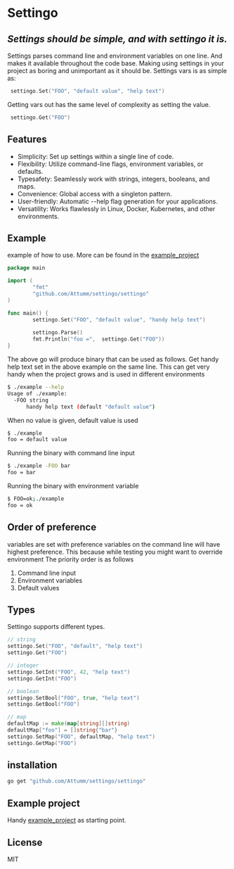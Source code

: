# Settingo
## _Settings should be simple, and with settingo it is._

Settings parses command line and environment variables on one line.
And makes it available throughout the code base. Making using settings in your project as boring and unimportant as it should be.
Settings vars is as simple as:
```go
 settingo.Set("FOO", "default value", "help text")
```
Getting vars out has the same level of complexity as setting the value.
```go
 settingo.Get("FOO")
```

## Features
- Simplicity: Set up settings within a single line of code.
- Flexibility: Utilize command-line flags, environment variables, or defaults.
- Typesafety: Seamlessly work with strings, integers, booleans, and maps.
- Convenience: Global access with a singleton pattern.
- User-friendly: Automatic --help flag generation for your applications.
- Versatility: Works flawlessly in Linux, Docker, Kubernetes, and other environments.

## Example
example of how to use. More can be found in the [example_project](https://github.com/Attumm/settingo_example_project/blob/main/main.go)
```go
package main

import (
        "fmt"
        "github.com/Attumm/settingo/settingo"
)

func main() {
        settingo.Set("FOO", "default value", "handy help text")
        
        settingo.Parse()
        fmt.Println("foo =",  settingo.Get("FOO"))
}
```
The above go will produce binary that can be used as follows.
Get handy help text set in the above example on the same line.
This can get very handy when the project grows and is used in different environments
```sh
$ ./example --help
Usage of ./example:
  -FOO string
      handy help text (default "default value")
```

When no value is given, default value is used
```sh
$ ./example
foo = default value
```

Running the binary with command line input
```sh
$ ./example -FOO bar
foo = bar
```
Running the binary with environment variable
```sh
$ FOO=ok;./example
foo = ok
```

## Order of preference
variables are set with preference
variables on the command line will have highest preference.
This because while testing you might want to override environment
The priority order is as follows
1. Command line input
2. Environment variables 
3. Default values

## Types
Settingo supports different types.
```go
// string
settingo.Set("FOO", "default", "help text")
settingo.Get("FOO")

// integer
settingo.SetInt("FOO", 42, "help text")
settingo.GetInt("FOO")

// boolean
settingo.SetBool("FOO", true, "help text")
settingo.GetBool("FOO")

// map
defaultMap := make(map[string][]string)
defaultMap["foo"] = []string{"bar"}
settingo.SetMap("FOO", defaultMap, "help text")
settingo.GetMap("FOO")
```

## installation
```bash
go get "github.com/Attumm/settingo/settingo"
```

## Example project
Handy [example_project](https://github.com/Attumm/example_settingo) as starting point.

## License

MIT

